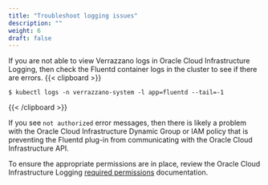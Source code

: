 ```yaml
---
title: "Troubleshoot logging issues"
description: ""
weight: 6
draft: false
---
```


If you are not able to view Verrazzano logs in Oracle Cloud Infrastructure Logging, then check the Fluentd container logs in the cluster to see if there are errors.
{{< clipboard >}}
<div class="highlight">

```
$ kubectl logs -n verrazzano-system -l app=fluentd --tail=-1
```

</div>
{{< /clipboard >}}

If you see `not authorized` error messages, then there is likely a problem with the Oracle Cloud Infrastructure Dynamic Group or IAM policy that is preventing the Fluentd plug-in from communicating with the Oracle Cloud Infrastructure API.

To ensure the appropriate permissions are in place, review the Oracle Cloud Infrastructure Logging [required permissions](https://docs.oracle.com/en-us/iaas/Content/Logging/Task/managinglogs.htm#required_permissions_logs_groups) documentation.
